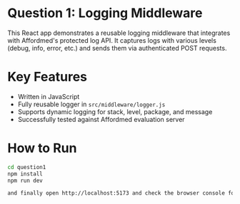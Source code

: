 # Question 1: Logging Middleware

This React app demonstrates a reusable logging middleware that integrates with Affordmed's protected log API. It captures logs with various levels (debug, info, error, etc.) and sends them via authenticated POST requests.

# Key Features
- Written in JavaScript
- Fully reusable logger in `src/middleware/logger.js`
- Supports dynamic logging for stack, level, package, and message
- Successfully tested against Affordmed evaluation server

# How to Run
```bash
cd question1
npm install
npm run dev

and finally open http://localhost:5173 and check the browser console for successful log messages.


